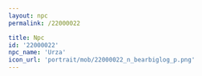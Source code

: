 ```yaml
---
layout: npc
permalink: /22000022

title: Npc
id: '22000022'
npc_name: 'Urza'
icon_url: 'portrait/mob/22000022_n_bearbiglog_p.png'
---
```

